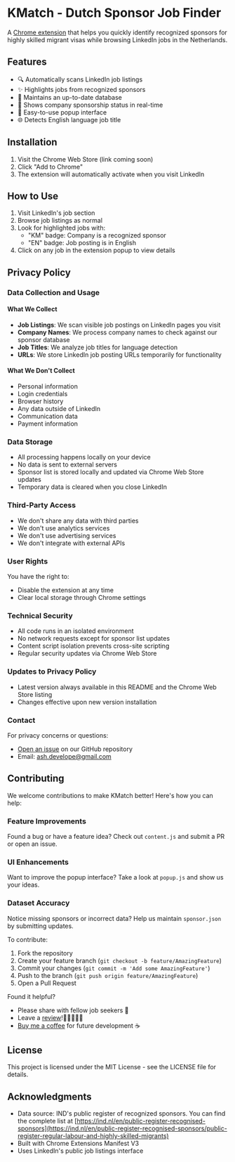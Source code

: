 # KMatch - Dutch Sponsor Job Finder

A [Chrome extension](https://chromewebstore.google.com/detail/kmatch-dutch-sponsor-job/jlchmhdkonkhmllpdcjomhboiednalmf) that helps you quickly identify recognized sponsors for highly skilled migrant visas while browsing LinkedIn jobs in the Netherlands.

## Features

- 🔍 Automatically scans LinkedIn job listings
- ✨ Highlights jobs from recognized sponsors
- 🔄 Maintains an up-to-date database
- 🏢 Shows company sponsorship status in real-time
- 📱 Easy-to-use popup interface
- 🌐 Detects English language job title

## Installation

1. Visit the Chrome Web Store (link coming soon)
2. Click "Add to Chrome"
3. The extension will automatically activate when you visit LinkedIn

## How to Use

1. Visit LinkedIn's job section
2. Browse job listings as normal
3. Look for highlighted jobs with:
   - "KM" badge: Company is a recognized sponsor
   - "EN" badge: Job posting is in English
4. Click on any job in the extension popup to view details

## Privacy Policy

### Data Collection and Usage

#### What We Collect
- **Job Listings**: We scan visible job postings on LinkedIn pages you visit
- **Company Names**: We process company names to check against our sponsor database
- **Job Titles**: We analyze job titles for language detection
- **URLs**: We store LinkedIn job posting URLs temporarily for functionality

#### What We Don't Collect
- Personal information
- Login credentials
- Browser history
- Any data outside of LinkedIn
- Communication data
- Payment information

### Data Storage

- All processing happens locally on your device
- No data is sent to external servers
- Sponsor list is stored locally and updated via Chrome Web Store updates
- Temporary data is cleared when you close LinkedIn

### Third-Party Access

- We don't share any data with third parties
- We don't use analytics services
- We don't use advertising services
- We don't integrate with external APIs

### User Rights

You have the right to:
- Disable the extension at any time
- Clear local storage through Chrome settings

### Technical Security

- All code runs in an isolated environment
- No network requests except for sponsor list updates
- Content script isolation prevents cross-site scripting
- Regular security updates via Chrome Web Store

### Updates to Privacy Policy

- Latest version always available in this README and the Chrome Web Store listing
- Changes effective upon new version installation

### Contact

For privacy concerns or questions:
- [Open an issue](https://github.com/AshZLee/KMatch/issues) on our GitHub repository
- Email: ash.develope@gmail.com

## Contributing

We welcome contributions to make KMatch better! Here's how you can help:

### Feature Improvements
Found a bug or have a feature idea? Check out `content.js` and submit a PR or open an issue.

### UI Enhancements
Want to improve the popup interface? Take a look at `popup.js` and show us your ideas.

### Dataset Accuracy
Notice missing sponsors or incorrect data? Help us maintain `sponsor.json` by submitting updates.

To contribute:
1. Fork the repository
2. Create your feature branch (`git checkout -b feature/AmazingFeature`)
3. Commit your changes (`git commit -m 'Add some AmazingFeature'`)
4. Push to the branch (`git push origin feature/AmazingFeature`)
5. Open a Pull Request

Found it helpful?
- Please share with fellow job seekers 🔗
- Leave a [review](https://chromewebstore.google.com/detail/kmatch-dutch-sponsor-job/jlchmhdkonkhmllpdcjomhboiednalmf)!🌟🌟🌟🌟🌟
- [Buy me a coffee](https://buymeacoffee.com/ash.develope?new=1) for future development ☕️

## License

This project is licensed under the MIT License - see the LICENSE file for details.

## Acknowledgments

- Data source: IND's public register of recognized sponsors. You can find the complete list at [https://ind.nl/en/public-register-recognised-sponsors](https://ind.nl/en/public-register-recognised-sponsors/public-register-regular-labour-and-highly-skilled-migrants)
- Built with Chrome Extensions Manifest V3
- Uses LinkedIn's public job listings interface
